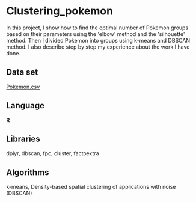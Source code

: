 # Clustering_pokemon
In this project, I show how to find the optimal number of Pokemon groups based on their parameters using the 'elbow' method and the 'silhouette' method. Then I divided Pokemon into groups using k-means and DBSCAN method. I also describe step by step my experience about the work I have done.

## Data set
[Pokemon.csv](http://staff.ii.pw.edu.pl/~rbembeni/dane/Pokemon.csv)

## Language
**R**

## Libraries
dplyr, dbscan, fpc, cluster, factoextra

## Algorithms
k-means, Density-based spatial clustering of applications with noise (DBSCAN)
